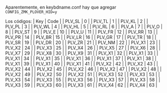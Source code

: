 Aparentemente, en keybdname.conf hay que agregar `CONFIG_ZMK_PLOVER_HID=y`

Los códigos:
 | Key | Code | 
 | PLV_SL | 0 | 
 | PLV_TL | 1 | 
 | PLV_KL | 2 | 
 | PLV_PL | 3 | 
 | PLV_WL | 4 | 
 | PLV_HL | 5 | 
 | PLV_RL | 6 | 
 | PLV_A | 7 | 
 | PLV_O | 8 | 
 | PLV_ST | 9 | 
 | PLV_E | 10 | 
 | PLV_U | 11 | 
 | PLV_FR | 12 | 
 | PLV_RR | 13 | 
 | PLV_PR | 14 | 
 | PLV_BR | 15 | 
 | PLV_LR | 16 | 
 | PLV_GR | 17 | 
 | PLV_TR | 18 | 
 | PLV_SR | 19 | 
 | PLV_DR | 20 | 
 | PLV_ZR | 21 | 
 | PLV_NM | 22 | 
 | PLV_X1 | 23 | 
 | PLV_X2 | 24 | 
 | PLV_X3 | 25 | 
 | PLV_X4 | 26 | 
 | PLV_X5 | 27 | 
 | PLV_X6 | 28 | 
 | PLV_X7 | 29 | 
 | PLV_X8 | 30 | 
 | PLV_X9 | 31 | 
 | PLV_X1 | 32 | 
 | PLV_X1 | 33 | 
 | PLV_X1 | 34 | 
 | PLV_X1 | 35 | 
 | PLV_X1 | 36 | 
 | PLV_X1 | 37 | 
 | PLV_X1 | 38 | 
 | PLV_X1 | 39 | 
 | PLV_X1 | 40 | 
 | PLV_X1 | 41 | 
 | PLV_X2 | 42 | 
 | PLV_X2 | 43 | 
 | PLV_X2 | 44 | 
 | PLV_X2 | 45 | 
 | PLV_X2 | 46 | 
 | PLV_X2 | 47 | 
 | PLV_X2 | 48 | 
 | PLV_X2 | 49 | 
 | PLV_X2 | 50 | 
 | PLV_X2 | 51 | 
 | PLV_X3 | 52 | 
 | PLV_X3 | 53 | 
 | PLV_X3 | 54 | 
 | PLV_X3 | 55 | 
 | PLV_X3 | 56 | 
 | PLV_X3 | 57 | 
 | PLV_X3 | 58 | 
 | PLV_X3 | 59 | 
 | PLV_X3 | 60 | 
 | PLV_X3 | 61 | 
 | PLV_X4 | 62 | 
 | PLV_X4 | 63 | 

